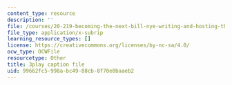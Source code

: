 ```yaml
---
content_type: resource
description: ''
file: /courses/20-219-becoming-the-next-bill-nye-writing-and-hosting-the-educational-show-january-iap-2015/99662fc5998abc4988cb8f70e0baaeb2_M_WIXYqkbdc.srt
file_type: application/x-subrip
learning_resource_types: []
license: https://creativecommons.org/licenses/by-nc-sa/4.0/
ocw_type: OCWFile
resourcetype: Other
title: 3play caption file
uid: 99662fc5-998a-bc49-88cb-8f70e0baaeb2
---
```

